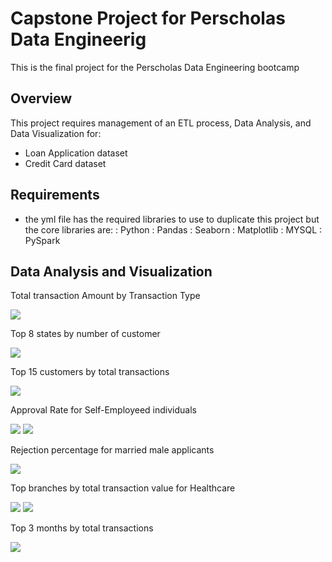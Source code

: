 # Capstone Project for Perscholas Data Engineerig
This is the final project for the Perscholas Data Engineering bootcamp

## Overview
This project requires management of an ETL process, Data Analysis, and Data Visualization for:

-  Loan Application dataset 
-  Credit Card dataset

## Requirements
- the yml file has the required libraries to use to duplicate this project but the core libraries are:
    : Python 
    : Pandas
    : Seaborn
    : Matplotlib
    : MYSQL
    : PySpark


## Data Analysis and Visualization

Total transaction Amount by Transaction Type

![](images/transaction_types_amounts.png)

Top 8 states by number of customer 

![](images/top_8_states_by_customer.png)

Top 15 customers by total transactions

![](images/top15_customers_by_total_transaction_amounts.png)

Approval Rate for Self-Employeed individuals

![](images/self_employ1.png)
![](images/self_employ2.png)

Rejection percentage for married male applicants

![](images/married_men.png)

Top branches by total transaction value for Healthcare

![](images/top3_branches_healthcare.png)
![](images/top_branch_healthcare.png)

Top 3 months by total transactions

![](images/top3months.png)

